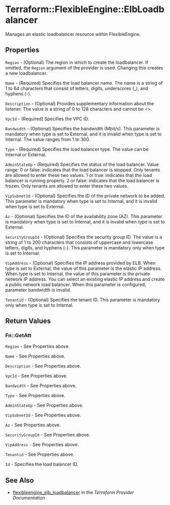 # Terraform::FlexibleEngine::ElbLoadbalancer

Manages an elastic loadbalancer resource within FlexibleEngine.

## Properties

`Region` - (Optional) The region in which to create the loadbalancer. If
omitted, the `Region` argument of the provider is used. Changing this
creates a new loadbalancer.

`Name` - (Required) Specifies the load balancer name. The name is a string
of 1 to 64 characters that consist of letters, digits, underscores (_),
and hyphens (-).

`Description` - (Optional) Provides supplementary information about the
listener. The value is a string of 0 to 128 characters and cannot be <>.

`VpcId` - (Required) Specifies the VPC ID.

`Bandwidth` - (Optional) Specifies the bandwidth (Mbit/s). This parameter
is mandatory when type is set to External, and it is invalid when type
is set to Internal. The value ranges from 1 to 300.

`Type` - (Required) Specifies the load balancer type. The value can be
Internal or External.

`AdminStateUp` - (Required) Specifies the status of the load balancer.
Value range: 0 or false: indicates that the load balancer is stopped. Only
tenants are allowed to enter these two values. 1 or true: indicates that
the load balancer is running properly. 2 or false: indicates that the load
balancer is frozen. Only tenants are allowed to enter these two values.

`VipSubnetId` - (Optional) Specifies the ID of the private network
to be added. This parameter is mandatory when type is set to Internal,
and it is invalid when type is set to External.

`Az` - (Optional) Specifies the ID of the availability zone (AZ). This
parameter is mandatory when type is set to Internal, and it is invalid
when type is set to External.

`SecurityGroupId` - (Optional) Specifies the security group ID. The
value is a string of 1 to 200 characters that consists of uppercase and
lowercase letters, digits, and hyphens (-). This parameter is mandatory
only when type is set to Internal.

`VipAddress` - (Optional) Specifies the IP address provided by ELB.
When type is set to External, the value of this parameter is the elastic
IP address. When type is set to Internal, the value of this parameter is
the private network IP address. You can select an existing elastic IP address
and create a public network load balancer. When this parameter is configured,
parameter bandwidth is invalid.

`Tenantid` - (Optional) Specifies the tenant ID. This parameter is mandatory
only when type is set to Internal.


## Return Values

### Fn::GetAtt

`Region` - See Properties above.

`Name` - See Properties above.

`Description` - See Properties above.

`VpcId` - See Properties above.

`Bandwidth` - See Properties above.

`Type` - See Properties above.

`AdminStateUp` - See Properties above.

`VipSubnetId` - See Properties above.

`Az` - See Properties above.

`SecurityGroupId` - See Properties above.

`VipAddress` - See Properties above.

`Tenantid` - See Properties above.

`Id` - Specifies the load balancer ID.

## See Also

* [flexibleengine_elb_loadbalancer](https://www.terraform.io/docs/providers/flexibleengine/r/elb_loadbalancer.html) in the _Terraform Provider Documentation_